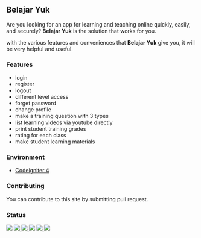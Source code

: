 ## Belajar Yuk
Are you looking for an app for learning and teaching online quickly, easily, and securely? <b>Belajar Yuk</b> is the solution that works for you.

with the various features and conveniences that <b>Belajar Yuk</b> give you, it will be very helpful and useful.

### Features
- login
- register
- logout
- different level access
- forget password
- change profile
- make a training question with 3 types
- list learning videos via youtube directly
- print student training grades
- rating for each class
- make student learning materials

### Environment
<ul>
  <li><a href="https://codeigniter.com/">Codeigniter 4</a></li>
</ul>

### Contributing
You can contribute to this site by submitting pull request.

### Status
<p>
  <img src="https://img.shields.io/badge/stages-development-informational">
  <a href="https://github.com/novaardiansyah1/belajar-yuk/blob/master/references.json">
    <img src="https://img.shields.io/badge/information-references-informational">
  </a>
  <a href="https://github.com/novaardiansyah1/belajar-yuk/blob/master/references.json">
    <img src="https://img.shields.io/badge/information-references-informational">
  </a>
  <img src="https://img.shields.io/github/repo-size/novaardiansyah1/belajar-yuk?label=size&color=informational" />
  <a href="https://github.com/novaardiansyah1/belajar-yuk/blob/master/LICENSE">
    <img src="https://img.shields.io/github/license/novaardiansyah1/belajar-yuk?label=license&color=informational" />
  </a>
  <a href="https://github.com/novaardiansyah1/belajar-yuk/commits/master">
    <img src="https://img.shields.io/github/last-commit/novaardiansyah1/belajar-yuk/master?color=informational" />
  </a>
</p>